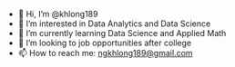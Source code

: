 - 👋 Hi, I’m @khlong189
- 👀 I’m interested in Data Analytics and Data Science
- 🌱 I’m currently learning Data Science and Applied Math
- 💞️ I’m looking to job opportunities after college
- 📫 How to reach me: ngkhlong189@gmail.com

<!---
khlong189/khlong189 is a ✨ special ✨ repository because its `README.md` (this file) appears on your GitHub profile.
You can click the Preview link to take a look at your changes.
--->
